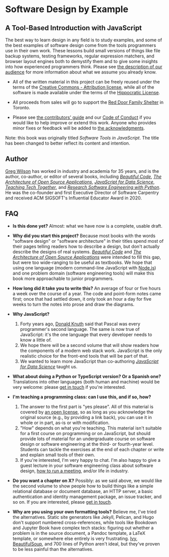 # Software Design by Example
## A Tool-Based Introduction with JavaScript

The best way to learn design in any field is to study examples,
and some of the best examples of software design come from the tools programmers use in their own work.
These lessons build small versions of things like file backup systems,
testing frameworks,
regular expression matchers,
and browser layout engines
both to demystify them and
to give some insights into how experienced programmers think.
Please see [the description of our audience][sdxjs-audience]
for more information about what we assume you already know.

-   All of the written material in this project can be freely reused
    under the terms of the [Creative Commons - Attribution license][sdxjs-license-text],
    while all of the software is made available under the terms of the [Hippocratic License][sdxjs-license-code].

-   All proceeds from sales will go to support the [Red Door Family Shelter][red-door] in Toronto.

-   Please see [the contributors' guide][sdxjs-contributing]
    and our [Code of Conduct][sdxjs-conduct]
    if you would like to help improve or extend this work.
    Anyone who provides minor fixes or feedback will be added to
    [the acknowledgments][sdxjs-ack].

Note: this book was originally titled *Software Tools in JavaScript*.
The title has been changed to better reflect its content and intention.

## Author

[Greg Wilson][wilson-greg] has worked in industry and academia for 35 years,
and is the author, co-author, or editor of several books,
including *[Beautiful Code][beautiful-code]*,
*[The Architecture of Open Source Applications][aosa]*,
*[JavaScript for Data Science][js4ds]*,
*[Teaching Tech Together][t3]*,
and *[Research Software Engineering with Python][rse-py]*.
He was the co-founder and first Executive Director of Software Carpentry
and received ACM SIGSOFT's Influential Educator Award in 2020.

## FAQ

-   **Is this done yet?**
    Almost: what we have now is a complete, usable draft.

-   **Why did you start this project?**
    Because most books with the words "software design" or "software architecture" in their titles
    spend most of their pages telling readers how to describe a design,
    but don't actually describe the designs of real systems.
    *[Beautiful Code][beautiful-code]*
    and *[The Architecture of Open Source Applications][aosa]*
    were intended to fill this gap,
    but were too wide-ranging to be useful as textbooks.
    We hope that using one language (modern command-line JavaScript with [Node.js][node])
    and one problem domain (software engineering tools)
    will make this book more approachable to junior programmers.

-   **How long did it take you to write this?**
    An average of four or five hours a week over the course of a year.
    The code and point-form notes came first;
    once that had settled down,
    it only took an hour a day for five weeks to turn the notes into prose
    and draw the diagrams.

-   **Why JavaScript?**
    1.  Forty years ago, [Donald Knuth][knuth-donald] said that
        Pascal was every programmer's second language.
        The same is now true of JavaScript:
        it's the one language that every developer needs to know a little of.
    2.  We hope there will be a second volume
        that will show readers how the components of a modern web stack work.
        JavaScript is the only realistic choice for the front-end tools that will be part of that.
    3.  We wanted to learn more JavaScript than
        co-authoring *[JavaScript for Data Science][js4ds]* taught us.

-   **What about doing a Python or TypeScript version? Or a Spanish one?**
    Translations into other languages (both human and machine) would be very welcome:
    please [get in touch][email] if you're interested.

-   **I'm teaching a programming class: can I use this, and if so, how?**
    1.  The answer to the first part is "yes please".
        All of this material is covered by [an open license][sdxjs-license],
        so as long as you acknowledge the original source (e.g., by providing a link back),
        you can use it in whole or in part,
        as-is or with modification.
    2.  "How" depends on what you're teaching.
        This material isn't suitable for a first course on programming or on JavaScript,
        but should provide lots of material for an undergraduate course on software design or software engineering
        at the third- or fourth-year level.
        Students can tackle the exercises at the end of each chapter
        or write and explain small tools of their own.
    3.  If you're interested, I'm very happy to chat.
        I'm also happy to give a guest lecture in your software engineering class
	about software design,
	[how to run a meeting][meetings-video],
	and/or life in industry.

-   **Do you want a chapter on X?**
    Possibly:
    as we said above,
    we would like the second volume to show people how to build things like
    a simple relational database or document database,
    an HTTP server,
    a basic authentication and identity management package,
    an issue tracker,
    and so on.
    If you are interested, please [get in touch][email].

-   **Why are you using your own formatting tools?**
    Believe me, I've tried the alternatives.
    Static site generators like Jekyll, Pelican, and Hugo don't support numbered cross-references,
    while tools like Bookdown and Jupyter Book have complex tech stacks:
    figuring out whether a problem is in the source document,
    a Pandoc template,
    a LaTeX template,
    or somewhere else entirely is very frustrating.
    [Ivy][ivy],
    [BeautifulSoup][beautiful-soup],
    and 700 lines of Python aren't ideal,
    but they've proven to be less painful than the alternatives.

[aosa]: http://aosabook.org
[beautiful-code]: https://www.oreilly.com/library/view/beautiful-code/9780596510046/
[beautiful-soup]: https://beautiful-soup-4.readthedocs.io/en/latest/
[email]: mailto:gvwilson@third-bit.com
[ivy]: http://www.dmulholl.com/docs/ivy/main/
[js4ds]: https://nodejs.org/
[knuth-donald]: https://en.wikipedia.org/wiki/Donald_Knuth
[meetings-video]: https://www.youtube.com/watch?v=PtewOjRy-1U
[node]: https://nodejs.org/
[red-door]: https://www.reddoorshelter.ca/
[rse-py]: https://merely-useful.tech/py-rse/
[sdxjs-ack]: https://third-bit.com/sdxjs/#who-helped-us-and-inspired-us
[sdxjs-audience]: https://third-bit.com/sdxjs/introduction/#who-is-our-audience
[sdxjs-conduct]: https://third-bit.com/sdxjs/conduct/
[sdxjs-contributing]: https://third-bit.com/sdxjs/contributing/
[sdxjs-license]: https://third-bit.com/sdxjs/license/
[sdxjs-license-code]: https://third-bit.com/sdxjs/license/#software
[sdxjs-license-text]: https://third-bit.com/sdxjs/license/#writing
[t3]: https://teachtogether.tech/
[wilson-greg]: https://third-bit.com
